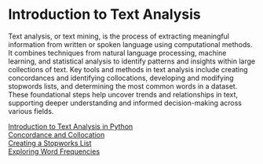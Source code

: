# Introduction to Text Analysis
Text analysis, or text mining, is the process of extracting meaningful information from written or spoken language using computational methods. It combines techniques from natural language processing, machine learning, and statistical analysis to identify patterns and insights within large collections of text. Key tools and methods in text analysis include creating concordances and identifying collocations, developing and modifying stopwords lists, and determining the most common words in a dataset. These foundational steps help uncover trends and relationships in text, supporting deeper understanding and informed decision-making across various fields.  


[Introduction to Text Analysis in Python](./Text_Analysis.ipynb)
<br>
[Concordance and Collocation](./concordance.ipynb)
<br>
[Creating a Stopworks List](./creating-stopwords-list.ipynb)
<br>
[Exploring Word Frequencies](./exploring-word-frequencies.ipynb)
